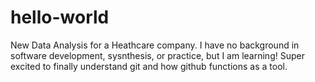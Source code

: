 # hello-world
New Data Analysis for a Heathcare company. I have no background in software development, sysnthesis, or practice, but I am learning! Super excited to finally understand git and how github functions as a tool.
